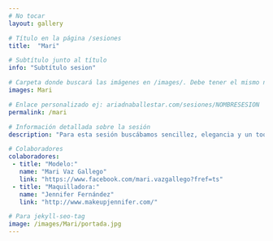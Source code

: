 ```yaml
---
# No tocar
layout: gallery

# Título en la página /sesiones
title:  "Mari"

# Subtítulo junto al título 
info: "Subtítulo sesion"

# Carpeta donde buscará las imágenes en /images/. Debe tener el mismo nombre y sin espacios
images: Mari

# Enlace personalizado ej: ariadnaballestar.com/sesiones/NOMBRESESION
permalink: /mari

# Información detallada sobre la sesión
description: "Para esta sesión buscábamos sencillez, elegancia y un toque de inocencia. Para ello contamos con una excelente maquilladora y una preciosa modelo. Trabajar con profesionales como ellas hizo que la sesión fuera muy fluida y que todas acabáramos muy contentas con los resultados. "

# Colaboradores
colaboradores:
 - title: "Modelo:"
   name: "Mari Vaz Gallego"
   link: "https://www.facebook.com/mari.vazgallego?fref=ts"
 - title: "Maquilladora:"
   name: "Jennifer Fernández"
   link: "http://www.makeupjennifer.com/"

# Para jekyll-seo-tag
image: /images/Mari/portada.jpg
---
```

